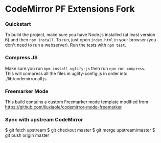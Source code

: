 # CodeMirror PF Extensions Fork

### Quickstart

To build the project, make sure you have Node.js installed (at least version 6)
and then `npm install`. To run, just open `index.html` in your
browser (you don't need to run a webserver). Run the tests with `npm test`.

### Compress JS

Make sure you run `npm install uglify-js` then run `npm run compress`.  
This will compress all the files in uglify-config.js in order into ./lib/codemirror.all.js.

### Freemarker Mode

This build contains a custom Freemarker mode template modified from https://github.com/liuxiaole/codemirror-mode-freemarker

### Sync with upstream CodeMirror

$ git fetch upstream
$ git checkout master
$ git merge upstream/master
$ git push origin master

